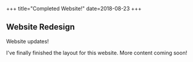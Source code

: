 +++
title="Completed Website!"
date=2018-08-23
+++

## Website Redesign
Website updates!

<!-- more -->

I've finally finished the layout for this website.  More content coming soon!
